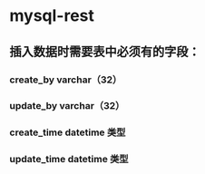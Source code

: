 # mysql-rest 
## 插入数据时需要表中必须有的字段：
### create_by varchar（32） 
### update_by varchar（32） 
### create_time datetime 类型 
### update_time datetime 类型
